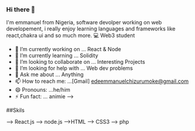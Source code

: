 ### Hi there 👋
 I'm emmanuel from Nigeria, software devolper working on web developement, i really enjoy learning languages and frameworks like react,chakra ui and so much more. 💻 Web3 student

- 🔭 I’m currently working on ... React & Node
- 🌱 I’m currently learning ... Solidity
- 👯 I’m looking to collaborate on ... Interesting Projects
- 🤔 I’m looking for help with ... Web dev problems
- 💬 Ask me about ... Anything
- 📫 How to reach me: ...[Gmail] edeemmanuelchizurumoke@gmail.com
- 😄 Pronouns: ...he/him
- ⚡ Fun fact: ... animie
-->

##Skils

--> React.js
--> node.js
-->HTML
--> CSS3
--> php
